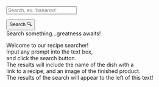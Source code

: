<form>
<input id = "query" class = "input" placeholder="Search, ex. 'bananas' ">
</form>
<link rel="stylesheet" href="/frontcasts/assets/css/style.css">
<button class = "submit" onclick = "search()">Search 🔍</button>
<div id = "recipediv">Search something...greatness awaits!</div>
<div class="info-container">
<div class="info">
<p id="info" class="info-text">Welcome to our recipe searcher!<br>Input any prompt into the text box,<br>and click the search button.<br>The results will include the name of the dish with a <br>link to a recipe, and an image of the finished product.<br>The results of the search will appear to the left of this text!</p>
</div>
</div>
<br><br><br><br><br><br><br><br><br><br><br><br><br><br><br><br><br><br><br><br>
<div id = "instructions" class = "instructions"></div>
<script>
const api_key = "353ca5d1296e4a1187d417811123d58b";
const options = {
                method: 'GET',
                headers: {
                    'Content-Type': 'application/json;charset=utf-8',
                },
            };
function search() {
    document.querySelector(".info").style.display = "none"
    const query = document.getElementById("query").value;
    const api_key = "353ca5d1296e4a1187d417811123d58b";
    const search_api_url = `https://api.spoonacular.com/recipes/complexSearch?apiKey=${api_key}&query=${query}`;
            fetch(search_api_url, options)
            .then(response => response.json())
            .then(data => {
                displayRecipes(data.results);
            })
            .catch(error => {
                console.error(error);
            });
        }
        let currentPage = 1;
const recipesPerPage = 2; // Adjust as needed
function fetchinfo(id) {
    if (document.getElementById("recipediv").innerHTML != ""){ 
        document.getElementById("recipediv").innerHTML = ""
    }
    const info_api_url = `https://api.spoonacular.com/recipes/${id}/information?apiKey=${api_key}`;
    fetch(info_api_url, options)
    .then(response => response.json())
    .then(data => {
        document.getElementById("recipediv").innerHTML += "<strong>Ingredients for " + data.title + "</strong>" + "<br><br><ul>"
        data.extendedIngredients.forEach(ing => {
            document.getElementById("recipediv").innerHTML += "<li>" + ing.name + "</li>"
        })
        document.getElementById("recipediv").innerHTML += "<br></ul>" 
        document.getElementById("recipediv").innerHTML += "<strong>Instructions for " + data.title + "</strong>" + "<br><br><ul>"
        document.getElementById("recipediv").innerHTML += "<ul><li>" + data.instructions + "</li></ul>"
        document.getElementById("recipediv").innerHTML += "<br></ul>" 
    }) 
}
function displayRecipes(recipes) {
    const recipeList = document.getElementById("recipediv");
    recipeList.innerHTML = ""; // Clear previous results
    // Calculate start and end index for current page
    const startIndex = (currentPage - 1) * recipesPerPage;
    const endIndex = startIndex + recipesPerPage;
    // Display recipes for the current page
    const recipesToShow = recipes.slice(startIndex, endIndex);
    recipesToShow.forEach(recipe => {
        const recipeDiv = document.createElement("div");
        const image = document.createElement("img");
        recipeDiv.classList.add("recipe");
        image.src = recipe.image;
        image.alt = recipe.title;
        image.setAttribute('draggable', false);
        // Create a link for the recipe title
        const titleLink = document.createElement("button");
        titleLink.addEventListener('click', () => {
            fetchinfo(recipe.id);
        });
        titleLink.textContent = recipe.title;
        const title = document.createElement("h3");
        title.appendChild(titleLink);
        recipeDiv.appendChild(title);
        recipeDiv.appendChild(image);
        recipeList.appendChild(recipeDiv);
    });
    // Add page controls
    const totalPages = Math.ceil(recipes.length / recipesPerPage);
    const pageDiv = document.createElement("div");
    pageDiv.classList.add("page");
    // Previous page button
    const prevButton = document.createElement("button");
    prevButton.textContent = "<<";
    prevButton.addEventListener("click", () => {
        if (currentPage > 1) {
            currentPage--;
            displayRecipes(recipes);
        }
    });
    pageDiv.appendChild(prevButton);
    // Next page button
    const nextButton = document.createElement("button");
    nextButton.textContent = ">>";
    nextButton.addEventListener("click", () => {
        if (currentPage < totalPages) {
            currentPage++;
            displayRecipes(recipes);
        }
    });
    pageDiv.appendChild(nextButton);
    recipeList.appendChild(pageDiv);
}

    document.addEventListener('keydown', function(event) {
        const key = event.key.toLowerCase();
        if (key === 's') {
            window.location.href = "http://127.0.0.1:4100/frontcasts/lobby"; // Redirect to the lobby page
        }
    });

</script>